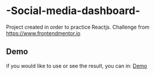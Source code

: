 # -Social-media-dashboard-
Project created in order to practice Reactjs. Challenge from https://www.frontendmentor.io

## Demo
if you would like to use or see the result, you can in: [Demo](https://rogeliosamuel621.github.io/Social-media-dashboard/)